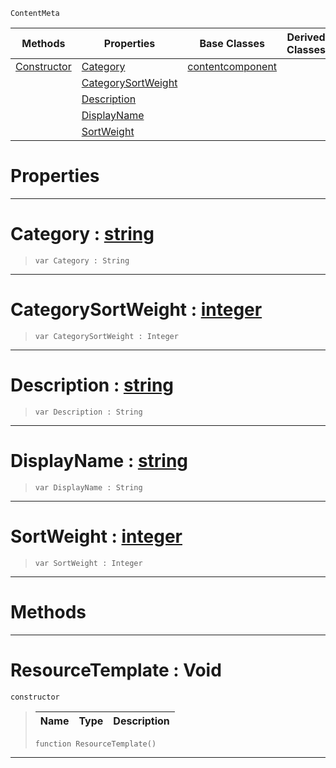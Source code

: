  `ContentMeta`

|Methods|Properties|Base Classes|Derived Classes|
|---|---|---|---|
|[ Constructor](https://github.com/ZilchEngine/ZilchDocs/blob/master/code_reference/class_reference/resourcetemplate.md#resourcetemplate-void)|[ Category](https://github.com/ZilchEngine/ZilchDocs/blob/master/code_reference/class_reference/resourcetemplate.md#category-zilch-engine-doc)|[contentcomponent](https://github.com/ZilchEngine/ZilchDocs/blob/master/code_reference/class_reference/contentcomponent.md)| |
| |[ CategorySortWeight](https://github.com/ZilchEngine/ZilchDocs/blob/master/code_reference/class_reference/resourcetemplate.md#categorysortweight-zero)| | |
| |[ Description](https://github.com/ZilchEngine/ZilchDocs/blob/master/code_reference/class_reference/resourcetemplate.md#description-zilch-engine)| | |
| |[ DisplayName](https://github.com/ZilchEngine/ZilchDocs/blob/master/code_reference/class_reference/resourcetemplate.md#displayname-zilch-engine)| | |
| |[ SortWeight](https://github.com/ZilchEngine/ZilchDocs/blob/master/code_reference/class_reference/resourcetemplate.md#sortweight-zilch-engine-d)| | |


 #  Properties


---  
 #  Category : [string](https://github.com/ZilchEngine/ZilchDocs/blob/master/code_reference/nada_base_types/string.md)

> 
> ``` lang=cpp, name=Nada
> var Category : String


---  
 #  CategorySortWeight : [integer](https://github.com/ZilchEngine/ZilchDocs/blob/master/code_reference/nada_base_types/integer.md)

> 
> ``` lang=cpp, name=Nada
> var CategorySortWeight : Integer


---  
 #  Description : [string](https://github.com/ZilchEngine/ZilchDocs/blob/master/code_reference/nada_base_types/string.md)

> 
> ``` lang=cpp, name=Nada
> var Description : String


---  
 #  DisplayName : [string](https://github.com/ZilchEngine/ZilchDocs/blob/master/code_reference/nada_base_types/string.md)

> 
> ``` lang=cpp, name=Nada
> var DisplayName : String


---  
 #  SortWeight : [integer](https://github.com/ZilchEngine/ZilchDocs/blob/master/code_reference/nada_base_types/integer.md)

> 
> ``` lang=cpp, name=Nada
> var SortWeight : Integer


---  
 #  Methods


---  
 #  ResourceTemplate : Void

 `constructor`

> 
> |Name|Type|Description|
> |---|---|---|
> ``` lang=cpp, name=Nada
> function ResourceTemplate()
> ``` 


---  
 

 
